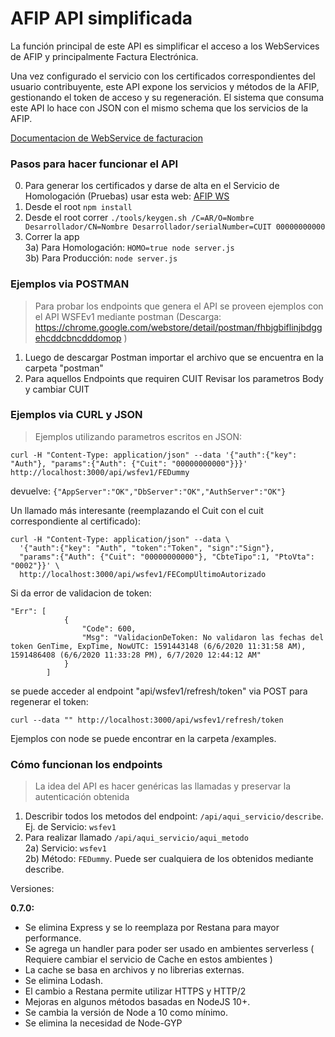 
# AFIP API simplificada  

La función principal de este API es simplificar el acceso a los WebServices de AFIP y principalmente Factura Electrónica.

Una vez configurado el servicio con los certificados correspondientes del usuario contribuyente, este API expone los servicios y métodos de la AFIP, gestionando el token de acceso y su regeneración. El sistema que consuma este API lo hace con JSON con el mismo schema que los servicios de la AFIP.

[Documentacion de WebService de facturacion](https://www.afip.gob.ar/facturadecreditoelectronica/documentos/manual_desarrollador_COMPG.pdf)

### Pasos para hacer funcionar el API  
0) Para generar los certificados y darse de alta en el Servicio de Homologación (Pruebas) usar esta web: [AFIP WS](http://www.afip.gob.ar/ws)  
1) Desde el root ```npm install```  
2) Desde el root correr ```./tools/keygen.sh /C=AR/O=Nombre Desarrollador/CN=Nombre Desarrollador/serialNumber=CUIT 00000000000```  
3) Correr la app  
3a) Para Homologación: ```HOMO=true node server.js```  
3b) Para Producción: ```node server.js```    


### Ejemplos via POSTMAN  
> Para probar los endpoints que genera el API se proveen ejemplos con el API WSFEv1 mediante postman (Descarga: https://chrome.google.com/webstore/detail/postman/fhbjgbiflinjbdggehcddcbncdddomop )  

1) Luego de descargar Postman importar el archivo que se encuentra en la carpeta "postman"  
2) Para aquellos Endpoints que requiren CUIT Revisar los parametros Body y cambiar CUIT  

### Ejemplos via CURL y JSON

> Ejemplos utilizando parametros escritos en JSON:

```curl -H "Content-Type: application/json" --data '{"auth":{"key": "Auth"}, "params":{"Auth": {"Cuit": "00000000000"}}}' http://localhost:3000/api/wsfev1/FEDummy```

devuelve:
```{"AppServer":"OK","DbServer":"OK","AuthServer":"OK"}```

Un llamado más interesante (reemplazando el Cuit con el cuit correspondiente
  al certificado):

```
curl -H "Content-Type: application/json" --data \
  '{"auth":{"key": "Auth", "token":"Token", "sign":"Sign"},
  "params":{"Auth": {"Cuit": "00000000000"}, "CbteTipo":1, "PtoVta": "0002"}}' \
  http://localhost:3000/api/wsfev1/FECompUltimoAutorizado
```

Si da error de validacion de token:
```
"Err": [
            {
                "Code": 600,
                "Msg": "ValidacionDeToken: No validaron las fechas del token GenTime, ExpTime, NowUTC: 1591443148 (6/6/2020 11:31:58 AM), 1591486408 (6/6/2020 11:33:28 PM), 6/7/2020 12:44:12 AM"
            }
        ]
```

se puede acceder al endpoint "api/wsfev1/refresh/token" via POST para regenerar el token:
```
curl --data "" http://localhost:3000/api/wsfev1/refresh/token
```

Ejemplos con node se puede encontrar en la carpeta /examples.



 ### Cómo funcionan los endpoints  
 > La idea del API es hacer genéricas las llamadas y preservar la autenticación obtenida  

 1) Describir todos los metodos del endpoint: ```/api/aqui_servicio/describe```. Ej. de Servicio: ```wsfev1```  
 2) Para realizar llamado ```/api/aqui_servicio/aqui_metodo```  
 2a) Servicio: ```wsfev1```  
 2b) Método: ```FEDummy```. Puede ser cualquiera de los obtenidos mediante describe.


Versiones:

__0.7.0:__  
- Se elimina Express y se lo reemplaza por Restana para mayor performance.
- Se agrega un handler para poder ser usado en ambientes serverless ( Requiere cambiar el servicio de Cache en estos ambientes )
- La cache se basa en archivos y no librerias externas.
- Se elimina Lodash.
- El cambio a Restana permite utilizar HTTPS y HTTP/2
- Mejoras en algunos métodos basadas en NodeJS 10+.
- Se cambia la versión de Node a 10 como mínimo.
- Se elimina la necesidad de Node-GYP
